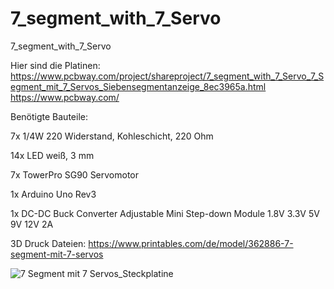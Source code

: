 # 7_segment_with_7_Servo
7_segment_with_7_Servo

Hier sind die Platinen: https://www.pcbway.com/project/shareproject/7_segment_with_7_Servo_7_Segment_mit_7_Servos_Siebensegmentanzeige_8ec3965a.html
https://www.pcbway.com/

Benötigte Bauteile:

7x 1/4W 220 Widerstand, Kohleschicht, 220 Ohm

14x LED weiß, 3 mm

7x TowerPro SG90 Servomotor

1x Arduino Uno Rev3

1x DC-DC Buck Converter Adjustable Mini Step-down Module 1.8V 3.3V 5V 9V 12V 2A



3D Druck Dateien: https://www.printables.com/de/model/362886-7-segment-mit-7-servos

![7 Segment mit 7 Servos_Steckplatine](https://github.com/18-Sunil-18/7_segment_with_7_Servo/assets/70856050/b354b846-10d0-4a8f-a3bd-6e0174af6c4d)
